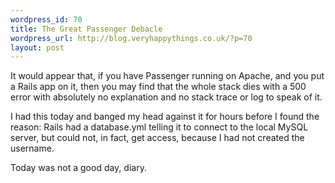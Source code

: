 ```yaml
--- 
wordpress_id: 70
title: The Great Passenger Debacle
wordpress_url: http://blog.veryhappythings.co.uk/?p=70
layout: post
---
```

It would appear that, if you have Passenger running on Apache, and you put a Rails app on it, then you may find that the whole stack dies with a 500 error with absolutely no explanation and no stack trace or log to speak of it.

I had this today and banged my head against it for hours before I found the reason: Rails had a database.yml telling it to connect to the local MySQL server, but could not, in fact, get access, because I had not created the username.

Today was not a good day, diary.
